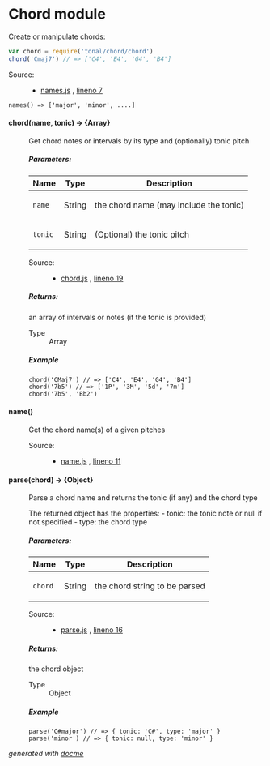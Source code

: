 # Chord module

Create or manipulate chords:

```js
var chord = require('tonal/chord/chord')
chord('Cmaj7') // => ['C4', 'E4', 'G4', 'B4']
```

<!-- START docme generated API please keep comment here to allow auto update -->
<!-- DON'T EDIT THIS SECTION, INSTEAD RE-RUN docme TO UPDATE -->

<div>
<div class="jsdoc-githubify">
<section>
<article>
<div class="container-overview">
<dl class="details">
<dt class="tag-source">Source:</dt>
<dd class="tag-source"><ul class="dummy">
<li>
<a href="https://github.com/danigb/tonal/blob/master/names.js">names.js</a>
<span>, </span>
<a href="https://github.com/danigb/tonal/blob/master/names.js#L7">lineno 7</a>
</li>
</ul></dd>
</dl>
<pre class="prettyprint"><code>names() => ['major', 'minor', ....]</code></pre>
</div>
</article>
</section>
</div><div class="jsdoc-githubify">
<section>
<article>
<div class="container-overview">
<dl class="details">
</dl>
</div>
<dl>
<dt>
<h4 class="name" id="chord"><span class="type-signature"></span>chord<span class="signature">(name, tonic)</span><span class="type-signature"> &rarr; {Array}</span></h4>
</dt>
<dd>
<div class="description">
<p>Get chord notes or intervals by its type and (optionally) tonic pitch</p>
</div>
<h5>Parameters:</h5>
<table class="params">
<thead>
<tr>
<th>Name</th>
<th>Type</th>
<th class="last">Description</th>
</tr>
</thead>
<tbody>
<tr>
<td class="name"><code>name</code></td>
<td class="type">
<span class="param-type">String</span>
</td>
<td class="description last"><p>the chord name (may include the tonic)</p></td>
</tr>
<tr>
<td class="name"><code>tonic</code></td>
<td class="type">
<span class="param-type">String</span>
</td>
<td class="description last"><p>(Optional) the tonic pitch</p></td>
</tr>
</tbody>
</table>
<dl class="details">
<dt class="tag-source">Source:</dt>
<dd class="tag-source"><ul class="dummy">
<li>
<a href="https://github.com/danigb/tonal/blob/master/chord.js">chord.js</a>
<span>, </span>
<a href="https://github.com/danigb/tonal/blob/master/chord.js#L19">lineno 19</a>
</li>
</ul></dd>
</dl>
<h5>Returns:</h5>
<div class="param-desc">
<p>an array of intervals or notes (if the tonic is provided)</p>
</div>
<dl>
<dt>
Type
</dt>
<dd>
<span class="param-type">Array</span>
</dd>
</dl>
<h5>Example</h5>
<pre class="prettyprint"><code>chord('CMaj7') // => ['C4', 'E4', 'G4', 'B4']
chord('7b5') // => ['1P', '3M', '5d', '7m']
chord('7b5', 'Bb2')</code></pre>
</dd>
<dt>
<h4 class="name" id="name"><span class="type-signature"></span>name<span class="signature">()</span><span class="type-signature"></span></h4>
</dt>
<dd>
<div class="description">
<p>Get the chord name(s) of a given pitches</p>
</div>
<dl class="details">
<dt class="tag-source">Source:</dt>
<dd class="tag-source"><ul class="dummy">
<li>
<a href="https://github.com/danigb/tonal/blob/master/name.js">name.js</a>
<span>, </span>
<a href="https://github.com/danigb/tonal/blob/master/name.js#L11">lineno 11</a>
</li>
</ul></dd>
</dl>
</dd>
<dt>
<h4 class="name" id="parse"><span class="type-signature"></span>parse<span class="signature">(chord)</span><span class="type-signature"> &rarr; {Object}</span></h4>
</dt>
<dd>
<div class="description">
<p>Parse a chord name and returns the tonic (if any) and the chord type</p>
<p>The returned object has the properties:
- tonic: the tonic note or null if not specified
- type: the chord type</p>
</div>
<h5>Parameters:</h5>
<table class="params">
<thead>
<tr>
<th>Name</th>
<th>Type</th>
<th class="last">Description</th>
</tr>
</thead>
<tbody>
<tr>
<td class="name"><code>chord</code></td>
<td class="type">
<span class="param-type">String</span>
</td>
<td class="description last"><p>the chord string to be parsed</p></td>
</tr>
</tbody>
</table>
<dl class="details">
<dt class="tag-source">Source:</dt>
<dd class="tag-source"><ul class="dummy">
<li>
<a href="https://github.com/danigb/tonal/blob/master/parse.js">parse.js</a>
<span>, </span>
<a href="https://github.com/danigb/tonal/blob/master/parse.js#L16">lineno 16</a>
</li>
</ul></dd>
</dl>
<h5>Returns:</h5>
<div class="param-desc">
<p>the chord object</p>
</div>
<dl>
<dt>
Type
</dt>
<dd>
<span class="param-type">Object</span>
</dd>
</dl>
<h5>Example</h5>
<pre class="prettyprint"><code>parse('C#major') // => { tonic: 'C#', type: 'major' }
parse('minor') // => { tonic: null, type: 'minor' }</code></pre>
</dd>
</dl>
</article>
</section>
</div>

*generated with [docme](https://github.com/thlorenz/docme)*
</div>
<!-- END docme generated API please keep comment here to allow auto update -->
